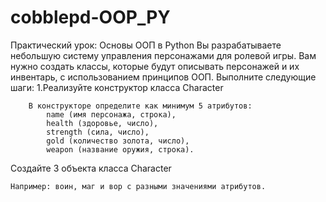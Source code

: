 # cobblepd-OOP_PY
Практический урок: Основы ООП в Python
Вы разрабатываете небольшую систему управления персонажами для ролевой игры. 
Вам нужно создать классы, которые будут описывать персонажей и их инвентарь, с использованием принципов ООП. Выполните следующие шаги:
1.Реализуйте конструктор класса Character
```
    В конструкторе определите как минимум 5 атрибутов:
        name (имя персонажа, строка),
        health (здоровье, число),
        strength (сила, число),
        gold (количество золота, число),
        weapon (название оружия, строка).
```
Создайте 3 объекта класса Character

    Например: воин, маг и вор с разными значениями атрибутов.
